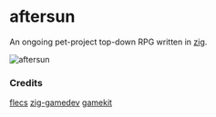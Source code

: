 # aftersun

An ongoing pet-project top-down RPG written in [zig](https://ziglang.org).

![aftersun](https://user-images.githubusercontent.com/49629865/190548207-1c43328c-cb23-4e09-a5d4-cb8894e37d1c.gif)



### Credits
[flecs](https://github.com/SanderMertens/flecs)
[zig-gamedev](https://github.com/michal-z/zig-gamedev)
[gamekit](https://github.com/prime31/zig-gamekit)
